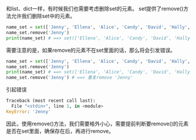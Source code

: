 和list、dict一样，有时候我们也需要考虑删除set的元素。
set提供了remove()方法允许我们删除set中的元素。
```python
name_set = set(['Jenny', 'Ellena', 'Alice', 'Candy', 'David', 'Hally', 'Bob', 'Isen', 'Karl'])
name_set.remove('Jenny')
print(name_set) # ==> set(['Ellena', 'Alice', 'Candy', 'David', 'Hally', 'Bob', 'Isen', 'Karl'])
````
需要注意的是，如果remove的元素不在set里面的话，那么将会引发错误。
```python
name_set = set(['Jenny', 'Ellena', 'Alice', 'Candy', 'David', 'Hally', 'Bob', 'Isen', 'Karl'])
name_set.remove('Jenny')
print(name_set) # ==> set(['Ellena', 'Alice', 'Candy', 'David', 'Hally', 'Bob', 'Isen', 'Karl'])
name_set.remove('Jenny') # ==> 重复remove 'Jenny'
```
 引起错误
```python
Traceback (most recent call last):
  File "<stdin>", line 1, in <module>
KeyError: 'Jenny'
```
因此，使用remove()方法，我们需要格外小心，需要提前判断要remove()的元素是否在set里面，确保存在后，再进行remove。